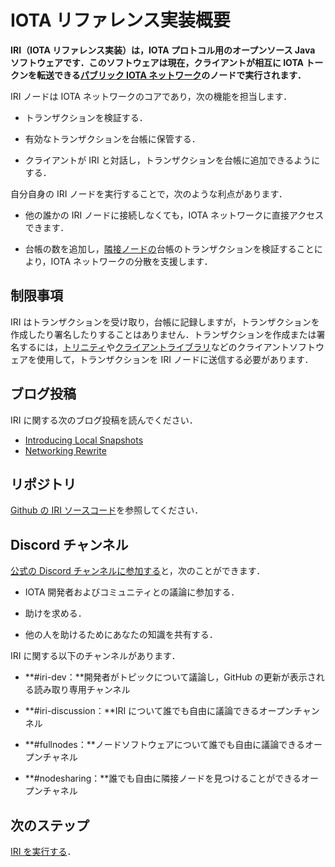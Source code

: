 # IOTA リファレンス実装概要
<!-- # IOTA reference implementation overview -->

**IRI（IOTA リファレンス実装）は，IOTA プロトコル用のオープンソース Java ソフトウェアです．このソフトウェアは現在，クライアントが相互に IOTA トークンを転送できる[パブリック IOTA ネットワーク](root://getting-started/0.1/network/iota-networks.md)のノードで実行されます．**
<!-- **The IRI (IOTA reference implementation) is open-source Java software for the IOTA protocol. This software currently runs on nodes in the [public IOTA networks](root://getting-started/0.1/network/iota-networks.md), where clients can transfer the IOTA token among each other.** -->

IRI ノードは IOTA ネットワークのコアであり，次の機能を担当します．
<!-- IRI nodes are the core of an IOTA network, and are responsible for the following functions: -->

- トランザクションを検証する．
<!-- - Validate transactions -->
- 有効なトランザクションを台帳に保管する．
<!-- - Store valid transactions in a ledger -->
- クライアントが IRI と対話し，トランザクションを台帳に追加できるようにする．
<!-- - Allow clients to interact with the IRI and have their transactions appended to the ledger -->

自分自身の IRI ノードを実行することで，次のような利点があります．
<!-- By running your own IRI node you have the following benefits: -->

- 他の誰かの IRI ノードに接続しなくても，IOTA ネットワークに直接アクセスできます．
<!-- - You have direct access to an IOTA network instead of having to connect to someone else's IRI node -->
- 台帳の数を追加し，[隣接ノードの](root://getting-started/0.1/network/nodes.md#neighbors)台帳のトランザクションを検証することにより，IOTA ネットワークの分散を支援します．
<!-- - You help the IOTA network to become more distributed by adding to the number of ledgers and validating the transactions in your [neighbor's](root://getting-started/0.1/network/nodes.md#neighbors) ledgers -->

## 制限事項
<!-- ## Limitations -->

IRI はトランザクションを受け取り，台帳に記録しますが，トランザクションを作成したり署名したりすることはありません．トランザクションを作成または署名するには，[トリニティ](root://wallets/0.1/trinity/introduction/overview.md)や[クライアントライブラリ](root://client-libraries/0.1/introduction/overview.md)などのクライアントソフトウェアを使用して，トランザクションを IRI ノードに送信する必要があります．
<!-- IRI receives transactions and records them in a ledger, it doesn't create or sign transactions. To create or sign transactions, you must use client software such as [Trinity](root://wallets/0.1/trinity/introduction/overview.md) or a [client library](root://client-libraries/0.1/introduction/overview.md) and send the transactions to an IRI node. -->

## ブログ投稿
<!-- ## Blog posts -->

IRI に関する次のブログ投稿を読んでください．
<!-- Read the following blog posts about IRI: -->

- [Introducing Local Snapshots](https://blog.iota.org/coming-up-local-snapshots-7018ff0ed5db)
- [Networking Rewrite](https://blog.iota.org/iri-1-8-0-with-networking-rewrite-9d1e2be001e7)

## リポジトリ
<!-- ## Repository -->

[Github の IRI ソースコード](https://github.com/iotaledger/iri)を参照してください．
<!-- Go to the IRI source code on [Github](https://github.com/iotaledger/iri). -->

## Discord チャンネル
<!-- ## Discord channels -->

[公式の Discord チャンネルに参加する](https://discord.iota.org)と，次のことができます．
<!-- [Join our Discord channel](https://discord.iota.org) where you can: -->

- IOTA 開発者およびコミュニティとの議論に参加する．
<!-- - Take part in discussions with IOTA developers and the community -->
- 助けを求める．
<!-- - Ask for help -->
- 他の人を助けるためにあなたの知識を共有する．
<!-- - Share your knowledge to help others -->

IRI に関する以下のチャンネルがあります．
<!-- We have the following channels for IRI: -->

- **#iri-dev：**開発者がトピックについて議論し，GitHub の更新が表示される読み取り専用チャンネル
<!-- - **#iri-dev:** A read-only channel where developers discuss topics and where any GitHub updates are displayed -->

- **#iri-discussion：**IRI について誰でも自由に議論できるオープンチャンネル
<!-- - **#iri-discussion:** An open channel where anyone is free to discuss IRI -->

- **#fullnodes：**ノードソフトウェアについて誰でも自由に議論できるオープンチャネル
<!-- - **#fullnodes:** An open channel where anyone is free to discuss node software -->

- **#nodesharing：**誰でも自由に隣接ノードを見つけることができるオープンチャネル
<!-- - **#nodesharing:** An open channel where anyone is free to find neighbors -->

## 次のステップ
<!-- ## Next steps -->

[IRI を実行する](../how-to-guides/install-iri.md)．
<!-- [Run IRI](../how-to-guides/install-iri.md) to get started. -->
